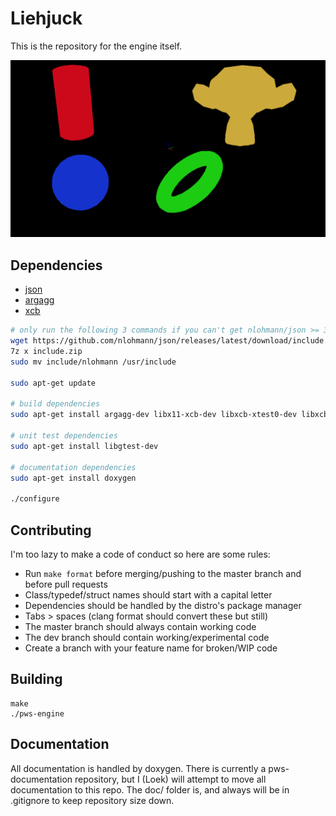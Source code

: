 # Liehjuck

This is the repository for the engine itself.

![](experiments/render-tests/multiple_objects.png)

## Dependencies

- [json](https://github.com/nlohmann/json)
- [argagg](https://github.com/vietjtnguyen/argagg)
- [xcb](https://cgit.freedesktop.org/xcb/libxcb/)

```sh
# only run the following 3 commands if you can't get nlohmann/json >= 3.9
wget https://github.com/nlohmann/json/releases/latest/download/include.zip
7z x include.zip
sudo mv include/nlohmann /usr/include

sudo apt-get update

# build dependencies
sudo apt-get install argagg-dev libx11-xcb-dev libxcb-xtest0-dev libxcb-xfixes0-dev libxcb-image0-dev

# unit test dependencies
sudo apt-get install libgtest-dev

# documentation dependencies
sudo apt-get install doxygen

./configure
```

## Contributing

I'm too lazy to make a code of conduct so here are some rules:

- Run `make format` before merging/pushing to the master branch and before pull requests
- Class/typedef/struct names should start with a capital letter
- Dependencies should be handled by the distro's package manager
- Tabs > spaces (clang format should convert these but still)
- The master branch should always contain working code
- The dev branch should contain working/experimental code
- Create a branch with your feature name for broken/WIP code

## Building

```
make
./pws-engine
```

## Documentation

All documentation is handled by doxygen. There is currently a pws-documentation repository, but I (Loek) will attempt to move all documentation to this repo. The doc/ folder is, and always will be in .gitignore to keep repository size down.

